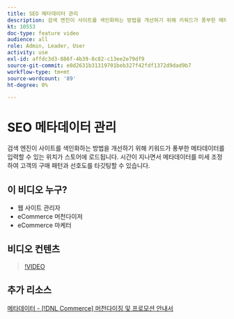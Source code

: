 ```yaml
---
title: SEO 메타데이터 관리
description: 검색 엔진이 사이트를 색인화하는 방법을 개선하기 위해 키워드가 풍부한 메타 데이터를 통합하는 방법을 알아봅니다.
kt: 10553
doc-type: feature video
audience: all
role: Admin, Leader, User
activity: use
exl-id: affdc3d3-886f-4b39-8c82-c13ee2e79df9
source-git-commit: e8d2631b31319701beb327f42fdf1372d9dad9b7
workflow-type: tm+mt
source-wordcount: '89'
ht-degree: 0%

---
```


# SEO 메타데이터 관리

검색 엔진이 사이트를 색인화하는 방법을 개선하기 위해 키워드가 풍부한 메타데이터를 입력할 수 있는 위치가 스토어에 로드됩니다. 시간이 지나면서 메타데이터를 미세 조정하여 고객의 구매 패턴과 선호도를 타깃팅할 수 있습니다.

## 이 비디오 누구?

- 웹 사이트 관리자
- eCommerce 머천다이저
- eCommerce 마케터

## 비디오 컨텐츠

>[!VIDEO](https://video.tv.adobe.com/v/343750?quality=12&learn=on)

## 추가 리소스

[메타데이터 - [!DNL Commerce] 머천다이징 및 프로모션 안내서](https://experienceleague.adobe.com/docs/commerce-admin/marketing/seo/meta-data.html)
